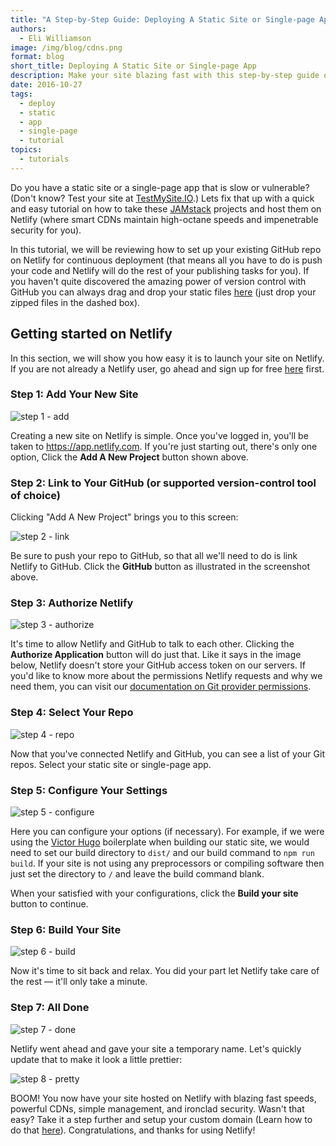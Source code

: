 ```yaml
---
title: "A Step-by-Step Guide: Deploying A Static Site or Single-page App"
authors:
  - Eli Williamson
image: /img/blog/cdns.png
format: blog
short_title: Deploying A Static Site or Single-page App
description: Make your site blazing fast with this step-by-step guide on how to deploy a static site or single-page app on Netlify.
date: 2016-10-27
tags:
  - deploy
  - static
  - app
  - single-page
  - tutorial
topics:
  - tutorials
---
```


Do you have a static site or a single-page app that is slow or vulnerable? (Don't know? Test your site at [TestMySite.IO](http://testmysite.io).) Lets fix that up with a quick and easy tutorial on how to take these [JAMstack](http://jamstack.org) projects and host them on Netlify (where smart CDNs maintain high-octane speeds and impenetrable security for you).

In this tutorial, we will be reviewing how to set up your existing GitHub repo on Netlify for continuous deployment (that means all you have to do is push your code and Netlify will do the rest of your publishing tasks for you). If you haven't quite discovered the amazing power of version control with GitHub you can always drag and drop your static files [here](https://app.netlify.com) (just drop your zipped files in the dashed box).

## Getting started on Netlify

In this section, we will show you how easy it is to launch your site on Netlify. If you are not already a Netlify user, go ahead and sign up for free [here](https://app.netlify.com/signup) first.

### Step 1: Add Your New Site

![step 1 - add](/img/blog/add-new-project.png)

Creating a new site on Netlify is simple. Once you've logged in, you'll be taken to https://app.netlify.com. If you're just starting out, there's only one option, Click the **Add A New Project** button shown above.

### Step 2: Link to Your GitHub (or supported version-control tool of choice)

Clicking "Add A New Project" brings you to this screen:

![step 2 - link](/img/blog/step-2-hugo.png)

Be sure to push your repo to GitHub, so that all we'll need to do is link Netlify to GitHub. Click the **GitHub** button as illustrated in the screenshot above.

### Step 3: Authorize Netlify
![step 3 - authorize](https://cloud.githubusercontent.com/assets/6520639/9803635/71760370-57d9-11e5-8bdb-850aa176a22c.png)

It's time to allow Netlify and GitHub to talk to each other. Clicking the **Authorize Application** button will do just that. Like it says in the image below, Netlify doesn't store your GitHub access token on our servers. If you'd like to know more about the permissions Netlify requests and why we need them, you can visit our [documentation on Git provider permissions](https://docs.netlify.com/configure-builds/repo-permissions-linking/).

### Step 4: Select Your Repo
![step 4 - repo](https://cloud.githubusercontent.com/assets/6520639/9897552/b9ea7f7c-5bfe-11e5-94a0-f957a7d1986e.png)

Now that you've connected Netlify and GitHub, you can see a list of your Git repos. Select your static site or single-page app.

### Step 5: Configure Your Settings
![step 5 - configure](/img/blog/config-your-repo.png)

Here you can configure your options (if necessary). For example, if we were using the [Victor Hugo](https://github.com/netlify/victor-hugo) boilerplate when building our static site, we would need to set our build directory to `dist/` and our build command to `npm run build`. If your site is not using any preprocessors or compiling software then just set the directory to `/` and leave the build command blank.

When your satisfied with your configurations, click the **Build your site** button to continue.

### Step 6: Build Your Site

![step 6 - build](/img/blog/building-site.png)

Now it's time to sit back and relax. You did your part let Netlify take care of the rest — it'll only take a minute.

### Step 7: All Done

![step 7 - done](/img/blog/done-1.png)

Netlify went ahead and gave your site a temporary name. Let's quickly update that to make it look a little prettier:

![step 8 - pretty](/img/blog/done-2.png)

BOOM! You now have your site hosted on Netlify with blazing fast speeds, powerful CDNs, simple management, and ironclad security. Wasn't that easy? Take it a step further and setup your custom domain (Learn how to do that [here](https://www.netlify.com/blog/2016/03/14/setting-up-your-custom-domain/)). Congratulations, and thanks for using Netlify!
